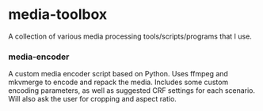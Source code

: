 # media-toolbox
A collection of various media processing tools/scripts/programs that I use.

### media-encoder
A custom media encoder script based on Python. Uses ffmpeg and mkvmerge to encode and repack the media. Includes some custom encoding parameters, as well as suggested CRF settings for each scenario. Will also ask the user for cropping and aspect ratio.